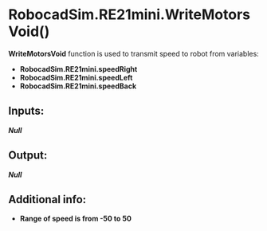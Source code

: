 <h1> RobocadSim.RE21mini.WriteMotorsVoid()  </h1>
  
<strong>WriteMotorsVoid</strong> function is used to transmit speed to robot from variables: 
<ul>
  <li><strong>RobocadSim.RE21mini.speedRight</strong></li> 
  <li><strong>RobocadSim.RE21mini.speedLeft</strong></li>
  <li><strong>RobocadSim.RE21mini.speedBack</strong></li>
</ul>
  
<h2><strong> Inputs: </strong></h2> 
<strong><em>Null</em></strong> 
  
<h2><strong> Output: </strong></h2>
<strong><em>Null</em></strong> 

<h2><strong> Additional info: </strong></h2>
<ul>
<li><strong>Range of speed is from -50 to 50</strong></li>
</ul>
